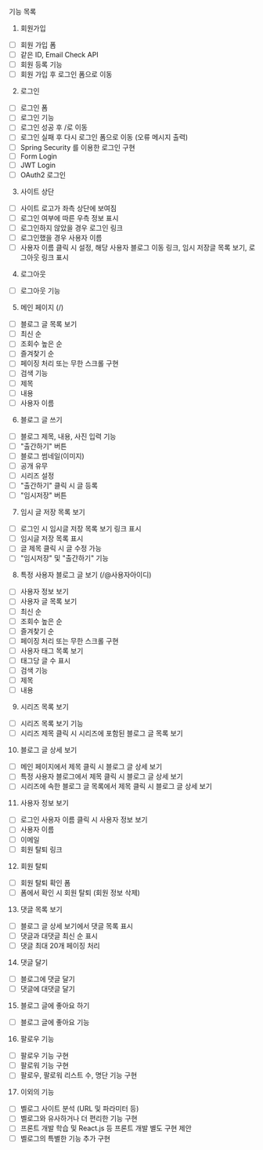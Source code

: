 기능 목록
1. 회원가입
* [ ] 회원 가입 폼
* [ ] 같은 ID, Email Check API
* [ ] 회원 등록 기능
* [ ] 회원 가입 후 로그인 폼으로 이동

2. 로그인
* [ ] 로그인 폼
* [ ] 로그인 기능
* [ ] 로그인 성공 후 /로 이동
* [ ] 로그인 실패 후 다시 로그인 폼으로 이동 (오류 메시지 출력)
* [ ] Spring Security 를 이용한 로그인 구현
* [ ] Form Login
* [ ] JWT Login
* [ ] OAuth2 로그인

3. 사이트 상단
* [ ] 사이트 로고가 좌측 상단에 보여짐
* [ ] 로그인 여부에 따른 우측 정보 표시
* [ ] 로그인하지 않았을 경우 로그인 링크
* [ ] 로그인했을 경우 사용자 이름
* [ ] 사용자 이름 클릭 시 설정, 해당 사용자 블로그 이동 링크, 임시 저장글 목록 보기, 로그아웃 링크 표시

4. 로그아웃
* [ ] 로그아웃 기능

5. 메인 페이지 (/)
* [ ] 블로그 글 목록 보기
* [ ] 최신 순
* [ ] 조회수 높은 순
* [ ] 즐겨찾기 순
* [ ] 페이징 처리 또는 무한 스크롤 구현
* [ ] 검색 기능
* [ ] 제목
* [ ] 내용
* [ ] 사용자 이름

6. 블로그 글 쓰기
* [ ] 블로그 제목, 내용, 사진 입력 기능
* [ ] "출간하기" 버튼
* [ ] 블로그 썸네일(이미지)
* [ ] 공개 유무
* [ ] 시리즈 설정
* [ ] "출간하기" 클릭 시 글 등록
* [ ] "임시저장" 버튼

7. 임시 글 저장 목록 보기
* [ ] 로그인 시 임시글 저장 목록 보기 링크 표시
* [ ] 임시글 저장 목록 표시
* [ ] 글 제목 클릭 시 글 수정 가능
* [ ] "임시저장" 및 "출간하기" 기능

8. 특정 사용자 블로그 글 보기 (/@사용자아이디)
* [ ] 사용자 정보 보기
* [ ] 사용자 글 목록 보기
* [ ] 최신 순
* [ ] 조회수 높은 순
* [ ] 즐겨찾기 순
* [ ] 페이징 처리 또는 무한 스크롤 구현
* [ ] 사용자 태그 목록 보기
* [ ] 태그당 글 수 표시
* [ ] 검색 기능
* [ ] 제목
* [ ] 내용

9. 시리즈 목록 보기
* [ ] 시리즈 목록 보기 기능
* [ ] 시리즈 제목 클릭 시 시리즈에 포함된 블로그 글 목록 보기

10. 블로그 글 상세 보기
* [ ] 메인 페이지에서 제목 클릭 시 블로그 글 상세 보기
* [ ] 특정 사용자 블로그에서 제목 클릭 시 블로그 글 상세 보기
* [ ] 시리즈에 속한 블로그 글 목록에서 제목 클릭 시 블로그 글 상세 보기

11. 사용자 정보 보기
* [ ] 로그인 사용자 이름 클릭 시 사용자 정보 보기
* [ ] 사용자 이름
* [ ] 이메일
* [ ] 회원 탈퇴 링크

12. 회원 탈퇴
* [ ] 회원 탈퇴 확인 폼
* [ ] 폼에서 확인 시 회원 탈퇴 (회원 정보 삭제)

13. 댓글 목록 보기
* [ ] 블로그 글 상세 보기에서 댓글 목록 표시
* [ ] 댓글과 대댓글 최신 순 표시
* [ ] 댓글 최대 20개 페이징 처리

14. 댓글 달기
* [ ] 블로그에 댓글 달기
* [ ] 댓글에 대댓글 달기

15. 블로그 글에 좋아요 하기
* [ ] 블로그 글에 좋아요 기능

16. 팔로우 기능
* [ ] 팔로우 기능 구현
* [ ] 팔로워 기능 구현
* [ ] 팔로우, 팔로워 리스트 수, 명단 기능 구현

17. 이외의 기능
* [ ] 벨로그 사이트 분석 (URL 및 파라미터 등)
* [ ] 벨로그와 유사하거나 더 편리한 기능 구현
* [ ] 프론트 개발 학습 및 React.js 등 프론트 개발 별도 구현 제안
* [ ] 벨로그의 특별한 기능 추가 구현
